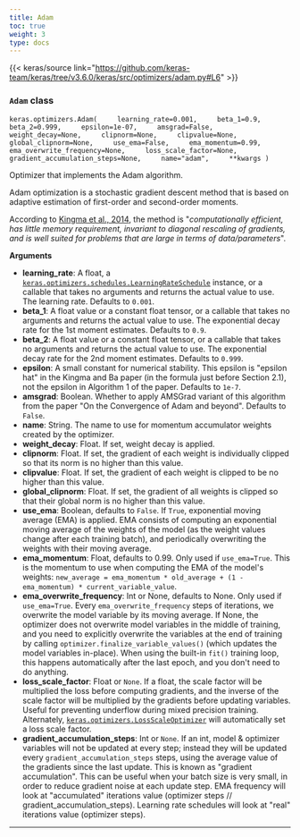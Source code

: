 ```yaml
---
title: Adam
toc: true
weight: 3
type: docs
---
```


{{< keras/source link="https://github.com/keras-team/keras/tree/v3.6.0/keras/src/optimizers/adam.py#L6" >}}

### `Adam` class

`keras.optimizers.Adam(     learning_rate=0.001,     beta_1=0.9,     beta_2=0.999,     epsilon=1e-07,     amsgrad=False,     weight_decay=None,     clipnorm=None,     clipvalue=None,     global_clipnorm=None,     use_ema=False,     ema_momentum=0.99,     ema_overwrite_frequency=None,     loss_scale_factor=None,     gradient_accumulation_steps=None,     name="adam",     **kwargs )`

Optimizer that implements the Adam algorithm.

Adam optimization is a stochastic gradient descent method that is based on adaptive estimation of first-order and second-order moments.

According to [Kingma et al., 2014](http://arxiv.org/abs/1412.6980), the method is "_computationally efficient, has little memory requirement, invariant to diagonal rescaling of gradients, and is well suited for problems that are large in terms of data/parameters_".

**Arguments**

- **learning_rate**: A float, a [`keras.optimizers.schedules.LearningRateSchedule`](/api/optimizers/learning_rate_schedules/learning_rate_schedule#learningrateschedule-class) instance, or a callable that takes no arguments and returns the actual value to use. The learning rate. Defaults to `0.001`.
- **beta_1**: A float value or a constant float tensor, or a callable that takes no arguments and returns the actual value to use. The exponential decay rate for the 1st moment estimates. Defaults to `0.9`.
- **beta_2**: A float value or a constant float tensor, or a callable that takes no arguments and returns the actual value to use. The exponential decay rate for the 2nd moment estimates. Defaults to `0.999`.
- **epsilon**: A small constant for numerical stability. This epsilon is "epsilon hat" in the Kingma and Ba paper (in the formula just before Section 2.1), not the epsilon in Algorithm 1 of the paper. Defaults to `1e-7`.
- **amsgrad**: Boolean. Whether to apply AMSGrad variant of this algorithm from the paper "On the Convergence of Adam and beyond". Defaults to `False`.
- **name**: String. The name to use for momentum accumulator weights created by the optimizer.
- **weight_decay**: Float. If set, weight decay is applied.
- **clipnorm**: Float. If set, the gradient of each weight is individually clipped so that its norm is no higher than this value.
- **clipvalue**: Float. If set, the gradient of each weight is clipped to be no higher than this value.
- **global_clipnorm**: Float. If set, the gradient of all weights is clipped so that their global norm is no higher than this value.
- **use_ema**: Boolean, defaults to `False`. If `True`, exponential moving average (EMA) is applied. EMA consists of computing an exponential moving average of the weights of the model (as the weight values change after each training batch), and periodically overwriting the weights with their moving average.
- **ema_momentum**: Float, defaults to 0.99. Only used if `use_ema=True`. This is the momentum to use when computing the EMA of the model's weights: `new_average = ema_momentum * old_average + (1 - ema_momentum) * current_variable_value`.
- **ema_overwrite_frequency**: Int or None, defaults to None. Only used if `use_ema=True`. Every `ema_overwrite_frequency` steps of iterations, we overwrite the model variable by its moving average. If None, the optimizer does not overwrite model variables in the middle of training, and you need to explicitly overwrite the variables at the end of training by calling `optimizer.finalize_variable_values()` (which updates the model variables in-place). When using the built-in `fit()` training loop, this happens automatically after the last epoch, and you don't need to do anything.
- **loss_scale_factor**: Float or `None`. If a float, the scale factor will be multiplied the loss before computing gradients, and the inverse of the scale factor will be multiplied by the gradients before updating variables. Useful for preventing underflow during mixed precision training. Alternately, [`keras.optimizers.LossScaleOptimizer`](/api/optimizers/loss_scale_optimizer#lossscaleoptimizer-class) will automatically set a loss scale factor.
- **gradient_accumulation_steps**: Int or `None`. If an int, model & optimizer variables will not be updated at every step; instead they will be updated every `gradient_accumulation_steps` steps, using the average value of the gradients since the last update. This is known as "gradient accumulation". This can be useful when your batch size is very small, in order to reduce gradient noise at each update step. EMA frequency will look at "accumulated" iterations value (optimizer steps // gradient_accumulation_steps). Learning rate schedules will look at "real" iterations value (optimizer steps).

---
